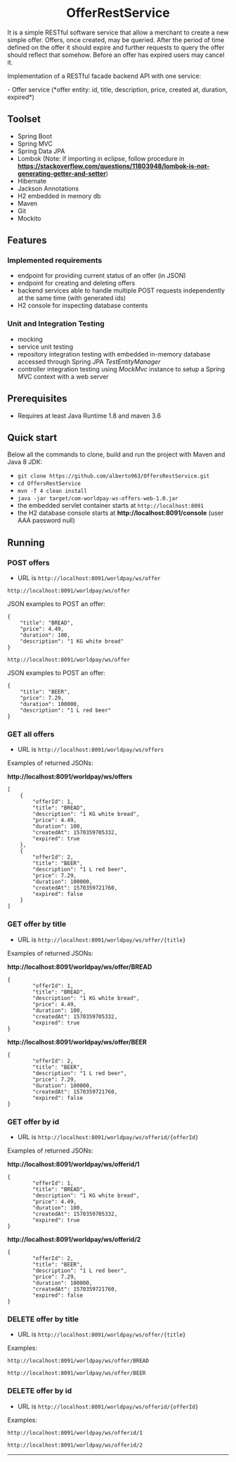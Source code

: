 <h1 align="center">
    OfferRestService
</h1>

<p>It is a simple RESTful software service that allow a merchant to create a new simple offer. Offers, once created, may be queried. After the period of time defined on the offer it should expire and further requests to query the offer should reflect that somehow. Before an offer has expired users may cancel it.</p>

<p>Implementation of a RESTful facade backend API with one service:</p>
- Offer service (*offer entity: id, title, description, price, created at, duration, expired*)

## Toolset
- Spring Boot
- Spring MVC
- Spring Data JPA
- Lombok (Note: if importing in eclipse, follow procedure in **https://stackoverflow.com/questions/11803948/lombok-is-not-generating-getter-and-setter**)
- Hibernate
- Jackson Annotations
- H2 embedded in memory db
- Maven
- Git
- Mockito

## Features
### Implemented requirements
- endpoint for providing current status of an offer (in JSON)
- endpoint for creating and deleting offers
- backend services able to handle multiple POST requests independently at the same time (with generated ids)
- H2 console for inspecting database contents

### Unit and Integration Testing
- mocking
- service unit testing
- repository integration testing with embedded in-memory database accessed through Spring JPA *TestEntityManager*
- controller integration testing using *MockMvc* instance to setup a Spring MVC context with a web server

## Prerequisites
- Requires at least Java Runtime 1.8 and maven 3.6

## Quick start
Below all the commands to clone, build and run the project with Maven and Java 8 JDK:
- `git clone https://github.com/alberto963/OffersRestService.git`
- `cd OffersRestService`
- `mvn -T 4 clean install`
- `java -jar target/com-worldpay-ws-offers-web-1.0.jar`
- the embedded servlet container starts at `http://localhost:8091`
- the H2 database console starts at **http://localhost:8091/console** (user AAA password null)

## Running

### POST offers 
- URL is `http://localhost:8091/worldpay/ws/offer`

`http://localhost:8091/worldpay/ws/offer`

JSON examples to POST an offer:
````
{
	"title": "BREAD",
	"price": 4.49,
	"duration": 100,
	"description": "1 KG white bread"
}
````

`http://localhost:8091/worldpay/ws/offer`

JSON examples to POST an offer:
````
{
	"title": "BEER",
	"price": 7.29,
	"duration": 100000,
	"description": "1 L red beer"
}
````
### GET all offers

- URL is `http://localhost:8091/worldpay/ws/offers`

Examples of returned JSONs:

**http://localhost:8091/worldpay/ws/offers**
````
[
	{
		"offerId": 1,
		"title": "BREAD",
		"description": "1 KG white bread",
		"price": 4.49,
		"duration": 100,
		"createdAt": 1570359705332,
		"expired": true
	},
	{
		"offerId": 2,
		"title": "BEER",
		"description": "1 L red beer",
		"price": 7.29,
		"duration": 100000,
		"createdAt": 1570359721760,
		"expired": false
	}
]
````

### GET offer by title

- URL is `http://localhost:8091/worldpay/ws/offer/{title}`

Examples of returned JSONs:

**http://localhost:8091/worldpay/ws/offer/BREAD**
````
{
		"offerId": 1,
		"title": "BREAD",
		"description": "1 KG white bread",
		"price": 4.49,
		"duration": 100,
		"createdAt": 1570359705332,
		"expired": true
}
````

**http://localhost:8091/worldpay/ws/offer/BEER**
````
{
		"offerId": 2,
		"title": "BEER",
		"description": "1 L red beer",
		"price": 7.29,
		"duration": 100000,
		"createdAt": 1570359721760,
		"expired": false
}
````

### GET offer by id

- URL is `http://localhost:8091/worldpay/ws/offerid/{offerId}`

Examples of returned JSONs:

**http://localhost:8091/worldpay/ws/offerid/1**
````
{
		"offerId": 1,
		"title": "BREAD",
		"description": "1 KG white bread",
		"price": 4.49,
		"duration": 100,
		"createdAt": 1570359705332,
		"expired": true
}
````

**http://localhost:8091/worldpay/ws/offerid/2**
````
{
		"offerId": 2,
		"title": "BEER",
		"description": "1 L red beer",
		"price": 7.29,
		"duration": 100000,
		"createdAt": 1570359721760,
		"expired": false
}
````
### DELETE offer by title

- URL is `http://localhost:8091/worldpay/ws/offer/{title}`

Examples:

`http://localhost:8091/worldpay/ws/offer/BREAD`

`http://localhost:8091/worldpay/ws/offer/BEER`


### DELETE offer by id

- URL is `http://localhost:8091/worldpay/ws/offerid/{offerId}`

Examples:

`http://localhost:8091/worldpay/ws/offerid/1`

`http://localhost:8091/worldpay/ws/offerid/2`

****
